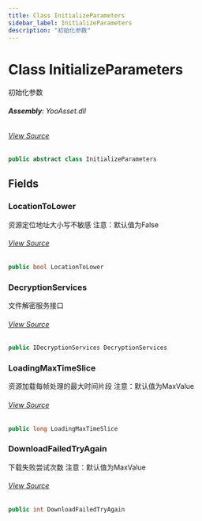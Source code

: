 ```yaml
---
title: Class InitializeParameters
sidebar_label: InitializeParameters
description: "初始化参数"
---
```

# Class InitializeParameters
初始化参数

###### **Assembly**: YooAsset.dll
###### [View Source](https://github.com/tuyoogame/YooAsset/blob/main/Assets/YooAsset/Runtime/InitializeParameters.cs#L28)
```csharp title="Declaration"
public abstract class InitializeParameters
```
## Fields
### LocationToLower
资源定位地址大小写不敏感
注意：默认值为False
###### [View Source](https://github.com/tuyoogame/YooAsset/blob/main/Assets/YooAsset/Runtime/InitializeParameters.cs#L34)
```csharp title="Declaration"
public bool LocationToLower
```
### DecryptionServices
文件解密服务接口
###### [View Source](https://github.com/tuyoogame/YooAsset/blob/main/Assets/YooAsset/Runtime/InitializeParameters.cs#L39)
```csharp title="Declaration"
public IDecryptionServices DecryptionServices
```
### LoadingMaxTimeSlice
资源加载每帧处理的最大时间片段
注意：默认值为MaxValue
###### [View Source](https://github.com/tuyoogame/YooAsset/blob/main/Assets/YooAsset/Runtime/InitializeParameters.cs#L45)
```csharp title="Declaration"
public long LoadingMaxTimeSlice
```
### DownloadFailedTryAgain
下载失败尝试次数
注意：默认值为MaxValue
###### [View Source](https://github.com/tuyoogame/YooAsset/blob/main/Assets/YooAsset/Runtime/InitializeParameters.cs#L51)
```csharp title="Declaration"
public int DownloadFailedTryAgain
```
